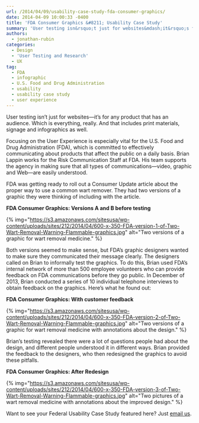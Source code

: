 ```yaml
---
url: /2014/04/09/usability-case-study-fda-consumer-graphics/
date: 2014-04-09 10:00:33 -0400
title: 'FDA Consumer Graphics &#8211; Usability Case Study'
summary: 'User testing isn&rsquo;t just for websites&mdash;it&rsquo;s for any product that has an audience. Which is everything, really. And that includes print materials, signage and infographics as well. Focusing on the User Experience is especially vital for the U.S. Food and Drug Administration (FDA), which is committed to effectively communicating about products that affect the public'
authors:
  - jonathan-rubin
categories:
  - Design
  - 'User Testing and Research'
  - UX
tag:
  - FDA
  - infographic
  - U.S. Food and Drug Administration
  - usability
  - usability case study
  - user experience
---
```


<p dir="ltr">
  User testing isn’t just for websites—it’s for any product that has an audience. Which is everything, really. And that includes print materials, signage and infographics as well.
</p>

<p dir="ltr">
  Focusing on the User Experience is especially vital for the U.S. Food and Drug Administration (FDA), which is committed to effectively communicating about products that affect the public on a daily basis. Brian Lappin works for the Risk Communication Staff at FDA. His team supports the agency in making sure that all types of communications—video, graphic and Web—are easily understood.
</p>

<p dir="ltr">
  FDA was getting ready to roll out a Consumer Update article about the proper way to use a common wart remover. They had two versions of a graphic they were thinking of including with the article.
</p>

<p dir="ltr">
  <strong>FDA Consumer Graphics: Versions A and B before testing</strong>
</p>

{% img="https://s3.amazonaws.com/sitesusa/wp-content/uploads/sites/212/2014/04/600-x-350-FDA-version-1-of-Two-Wart-Removal-Warning-Flammable-graphics.jpg" alt="Two versions of a graphic for wart removal medicine." %}

<p dir="ltr">
  Both versions seemed to make sense, but FDA’s graphic designers wanted to make sure they communicated their message clearly. The designers called on Brian to informally test the graphics. To do this, Brian used FDA’s internal network of more than 500 employee volunteers who can provide feedback on FDA communications before they go public. In December of 2013, Brian conducted a series of 10 individual telephone interviews to obtain feedback on the graphics. Here’s what he found out:
</p>

<p dir="ltr">
  <strong>FDA Consumer Graphics: With customer feedback</strong>
</p>

{% img="https://s3.amazonaws.com/sitesusa/wp-content/uploads/sites/212/2014/04/600-x-350-FDA-version-2-of-Two-Wart-Removal-Warning-Flammable-graphics.jpg" alt="Two versions of a graphic for wart removal medicine with annotations about the design." %}

<p dir="ltr">
  Brian’s testing revealed there were a lot of questions people had about the design, and different people understood it in different ways. Brian provided the feedback to the designers, who then redesigned the graphics to avoid these pitfalls.
</p>

<p dir="ltr">
  <strong>FDA Consumer Graphics: After Redesign</strong>
</p>

{% img="https://s3.amazonaws.com/sitesusa/wp-content/uploads/sites/212/2014/04/600-x-350-FDA-version-3-of-Two-Wart-Removal-Warning-Flammable-graphics.jpg" alt="Two pictures of a wart removal medicine with annotations about the improved design." %}

Want to see your Federal Usability Case Study featured here? Just [email us](mailto:govux@gsa.gov "Click here to email govux@gsa.gov").